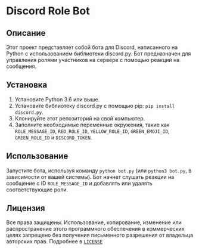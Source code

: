 # Discord Role Bot

## Описание

Этот проект представляет собой бота для Discord, написанного на Python с использованием библиотеки discord.py. Бот предназначен для управления ролями участников на сервере с помощью реакций на сообщения.

## Установка

1. Установите Python 3.6 или выше.
2. Установите библиотеку discord.py с помощью pip: `pip install discord.py`.
3. Клонируйте этот репозиторий на свой компьютер.
4. Заполните необходимые переменные окружения, такие как `ROLE_MESSAGE_ID`, `RED_ROLE_ID`, `YELLOW_ROLE_ID`, `GREEN_EMOJI_ID`, `GREEN_ROLE_ID` и `DISCORD_TOKEN`.

## Использование

Запустите бота, используя команду `python bot.py` (или `python3 bot.py`, в зависимости от вашей системы). Бот начнет слушать реакции на сообщение с ID `ROLE_MESSAGE_ID` и добавлять или удалять соответствующие роли.

## Лицензия

Все права защищены. Использование, копирование, изменение или распространение этого программного обеспечения в коммерческих целях запрещено без получения письменного разрешения от владельца авторских прав. Подробнее в <a href = "https://github.com/Kirusland/DSMessageRoles/blob/master/README.md">`LICENSE`</a>

